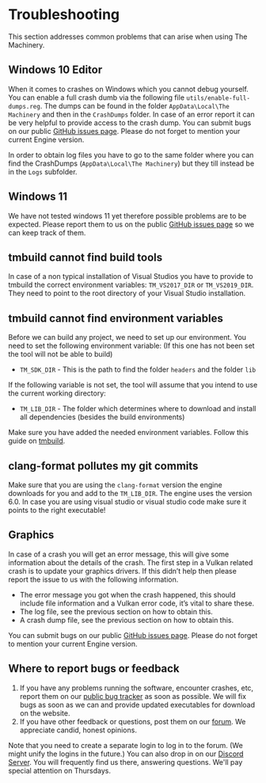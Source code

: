 # Troubleshooting

This section addresses common problems that can arise when using The Machinery. 


## Windows 10 Editor

When it comes to crashes on Windows which you cannot debug yourself. You can enable a full crash dumb via the following file `utils/enable-full-dumps.reg`. The dumps can be found in the folder `AppData\Local\The Machinery` and then in the  `CrashDumps` folder. In case of an error report it can be very helpful to provide access to the crash dump. You can submit bugs on our public [GitHub issues page](https://github.com/OurMachinery/themachinery-public/issues). Please do not forget to mention your current Engine version.

In order to obtain log files you have to go to the same folder where you can find the CrashDumps (`AppData\Local\The Machinery`) but they till instead be in the `Logs` subfolder.



## Windows 11

We have not tested windows 11 yet therefore possible problems are to be expected. Please report them to us on the public [GitHub issues page](https://github.com/OurMachinery/themachinery-public/issues) so we can keep track of them.




## tmbuild cannot find build tools

In case of a non typical installation of Visual Studios you have to provide to tmbuild the correct environment variables: `TM_VS2017_DIR` or `TM_VS2019_DIR`. They need to point to the root directory of your Visual Studio installation.



## tmbuild cannot find environment variables

Before we can build any project, we need to set up our environment. You need to set the following environment variable: (If this one has not been set the tool will not be able to build)

- `TM_SDK_DIR` - This is the path to find the folder `headers` and the folder `lib`

If the following variable is not set, the tool will assume that you intend to use the current working directory:

- `TM_LIB_DIR` - The folder which determines where to download and install all dependencies (besides the build environments)

Make sure you have added the needed environment variables. Follow this guide on [tmbuild]({{the_machinery_book}}/helper_tools/tmbuild.html).



## clang-format pollutes my git commits

Make sure that you are using the `clang-format` version the engine downloads for you and add to the `TM_LIB_DIR`. The engine uses the version 6.0. In case you are using visual studio or visual studio code make sure it points to the right executable!




## Graphics

In case of a crash you will get an error message, this will give some information about the details of the crash. The first step in a Vulkan related crash is to update your graphics drivers. If this didn’t help then please report the issue to us with the following information.

- The error message you got when the crash happened, this should include file information and a Vulkan error code, it’s vital to share these.
- The log file, see the previous section on how to obtain this.
- A crash dump file, see the previous section on how to obtain this.

You can submit bugs on our public [GitHub issues page](https://github.com/OurMachinery/themachinery-public/issues). Please do not forget to mention your current Engine version.




## Where to report bugs or feedback


1. If you have any problems running the software, encounter crashes, etc, report them on our [public bug tracker](https://github.com/OurMachinery/themachinery-public/issues) as soon as possible. We will fix bugs as soon as we can and provide updated executables for download on the website.
2. If you have other feedback or questions, post them on our [forum](https://github.com/OurMachinery/themachinery-public/discussions). We appreciate candid, honest opinions.

Note that you need to create a separate login to log in to the forum. (We might unify the logins in the future.)
You can also drop in on our [Discord Server](https://discord.gg/SHHSZaH). You will frequently find us there, answering questions. We'll pay special attention on Thursdays.

